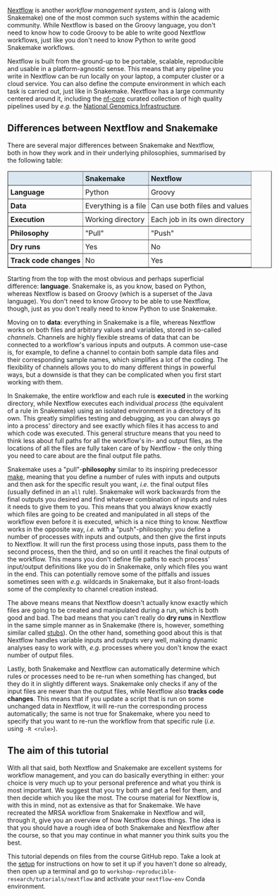 [Nextflow](https://www.nextflow.io/) is another *workflow management system*,
and is (along with Snakemake) one of the most common such systems within the
academic community. While Nextflow is based on the Groovy language, you don't
need to know how to code Groovy to be able to write good Nextflow workflows,
just like you don't need to know Python to write good Snakemake workflows.

Nextflow is built from the ground-up to be portable, scalable, reproducible and
usable in a platform-agnostic sense. This means that any pipeline you write in
Nextflow can be run locally on your laptop, a computer cluster or a cloud
service. You can also define the compute environment in which each task is
carried out, just like in Snakemake. Nextflow has a large community centered
around it, including the [nf-core](https://nf-co.re/) curated collection of
high quality pipelines used by *e.g.* the [National Genomics Infrastructure](https://ngisweden.scilifelab.se/).

## Differences between Nextflow and Snakemake

There are several major differences between Snakemake and Nextflow, both in how
they work and in their underlying philosophies, summarised by the following
table:

<table class="table table-hover table-condensed" border=1; style="width:600px; margin-left:auto; margin-right:auto;">
    <thead style="background-color:#DAE7F1">
        <tr>
            <td style="padding:5px"> <font size="3"></td>
            <td style="padding:5px"> <font size="3"><b> Snakemake </b> </td>
            <td style="padding:5px"> <font size="3"><b> Nextflow </b> </td>
        </tr>
    </thead>
    <tr>
        <td style="padding:5px"> <font size="3"> <b>Language</b> </td>
        <td style="padding:5px"> <font size="3"> Python </td>
        <td style="padding:5px"> <font size="3"> Groovy </td>
    </tr>
    <tr>
        <td style="padding:5px"> <font size="3"> <b>Data</b> </td>
        <td style="padding:5px"> <font size="3"> Everything is a file </td>
        <td style="padding:5px"> <font size="3"> Can use both files and values </td>
    </tr>
    <tr>
        <td style="padding:5px"> <font size="3"> <b>Execution</b> </td>
        <td style="padding:5px"> <font size="3"> Working directory </td>
        <td style="padding:5px"> <font size="3"> Each job in its own directory </td>
    </tr>
    <tr>
        <td style="padding:5px"> <font size="3"> <b>Philosophy</b> </td>
        <td style="padding:5px"> <font size="3"> "Pull" </td>
        <td style="padding:5px"> <font size="3"> "Push" </td>
    </tr>
    <tr>
        <td style="padding:5px"> <font size="3"> <b>Dry runs</b>  </td>
        <td style="padding:5px"> <font size="3"> Yes </td>
        <td style="padding:5px"> <font size="3"> No </td>
    </tr>
    <tr>
        <td style="padding:5px"> <font size="3"> <b>Track code changes</b> </td>
        <td style="padding:5px"> <font size="3"> No </td>
        <td style="padding:5px"> <font size="3"> Yes </td>
    </tr>
</table>

Starting from the top with the most obvious and perhaps superficial difference:
**language**. Snakemake is, as you know, based on Python, whereas Nextflow is
based on Groovy (which is a superset of the Java language). You don't need to
know Groovy to be able to use Nextflow, though, just as you don't really need to
know Python to use Snakemake.

Moving on to **data**: everything in Snakemake is a file, whereas Nextflow works
on both files and arbitrary values and variables, stored in so-called
*channels*. Channels are highly flexible streams of data that can be connected
to a workflow's various inputs and outputs. A common use-case is, for example,
to define a channel to contain both sample data files and their corresponding
sample names, which simplifies a lot of the coding. The flexibility of channels
allows you to do many different things in powerful ways, but a downside is that
they can be complicated when you first start working with them.

In Snakemake, the entire workflow and each rule is **executed** in the working
directory, while Nextflow executes each individual *process* (the equivalent of
a rule in Snakemake) using an isolated environment in a directory of its own.
This greatly simplifies testing and debugging, as you can always go into
a process' directory and see exactly which files it has access to and which
code was executed. This general structure means that you need to think less
about full paths for all the workflow's in- and output files, as the locations
of all the files are fully taken care of by Nextflow - the only thing you need
to care about are the final output file paths.

Snakemake uses a "pull"-**philosophy** similar to its inspiring predecessor
[make](https://www.gnu.org/software/make/), meaning that you define a number of
rules with inputs and outputs and then ask for the specific result you want,
*i.e.* the final output files (usually defined in an `all` rule). Snakemake will
work backwards from the final outputs you desired and find whatever combination
of inputs and rules it needs to give them to you. This means that you always
know exactly which files are going to be created and manipulated in all steps of
the workflow even before it is executed, which is a nice thing to know. Nextflow
works in the opposite way, *i.e.* with a "push"-philosophy: you define a number
of processes with inputs and outputs, and then give the first inputs to
Nextflow. It will run the first process using those inputs, pass them to the
second process, then the third, and so on until it reaches the final outputs of
the workflow. This means you don't define file paths to each process'
input/output definitions like you do in Snakemake, only which files you want in
the end. This can potentially remove some of the pitfalls and issues sometimes
seen with *e.g.* wildcards in Snakemake, but it also front-loads some of the
complexity to channel creation instead.

The above means means that Nextflow doesn't actually know exactly which files
are going to be created and manipulated during a run, which is both good and
bad. The bad means that you can't really do **dry runs** in Nextflow in the same
simple manner as in Snakemake (there is, however, something similar called
[stubs](https://github.com/nextflow-io/nextflow/blob/master/docs/process.rst#stub)).
On the other hand, something good about this is that Nextflow handles variable
inputs and outputs very well, making dynamic analyses easy to work with, *e.g.*
processes where you don't know the exact number of output files.

Lastly, both Snakemake and Nextflow can automatically determine which rules or
processes need to be re-run when something has changed, but they do it in slightly
different ways. Snakemake only checks if any of the input files are newer than
the output files, while Nextflow also **tracks code changes**. This means that
if you update a script that is run on some unchanged data in Nextflow, it will
re-run the corresponding process automatically; the same is not true for
Snakemake, where you need to specify that you want to re-run the workflow from 
that specific rule (*i.e.* using `-R <rule>`).

## The aim of this tutorial

With all that said, both Nextflow and Snakemake are excellent systems for
workflow management, and you can do basically everything in either: your choice 
is very much up to your personal preference and what you think is most important. 
We suggest that you try both and get a feel for them, and then decide which you 
like the most. The course material for Nextflow is, with this in mind, not as 
extensive as that for Snakemake. We have recreated the MRSA workflow from Snakemake 
in Nextflow and will, through it, give you an overview of how Nextflow does
things. The idea is that you should have a rough idea of both Snakemake and
Nextflow after the course, so that you may continue in what manner you think
suits you the best.

This tutorial depends on files from the course GitHub repo. Take a look at the
[setup](pre-course-setup) for instructions on how to set it up if you haven't
done so already, then open up a terminal and go to `workshop-reproducible-research/tutorials/nextflow`
and activate your `nextflow-env` Conda environment.
